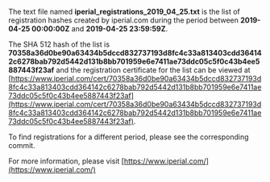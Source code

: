 The text file named **iperial_registrations_2019_04_25.txt** is the list of registration hashes created by iperial.com during the period between **2019-04-25 00:00:00Z** and **2019-04-25 23:59:59Z**.

The SHA 512 hash of the list is **70358a36d0be90a63434b5dccd832737193d8fc4c33a813403cdd364142c6278bab792d5442d131b8bb701959e6e7411ae73ddc05c5f0c43b4ee5887443f23af** and the registration certificate for the list can be viewed at [https://www.iperial.com/cert/70358a36d0be90a63434b5dccd832737193d8fc4c33a813403cdd364142c6278bab792d5442d131b8bb701959e6e7411ae73ddc05c5f0c43b4ee5887443f23af](https://www.iperial.com/cert/70358a36d0be90a63434b5dccd832737193d8fc4c33a813403cdd364142c6278bab792d5442d131b8bb701959e6e7411ae73ddc05c5f0c43b4ee5887443f23af).

To find registrations for a different period, please see the corresponding commit.

For more information, please visit [https://www.iperial.com/](https://www.iperial.com/)
